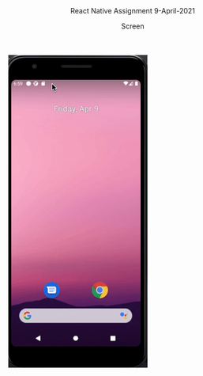 <div align="center">React Native Assignment 9-April-2021</div>

<p style="text-align:center;margin-bottom:50px"> Screen</p>

![android](./Screenshots/android.gif)

<br>
<br>
